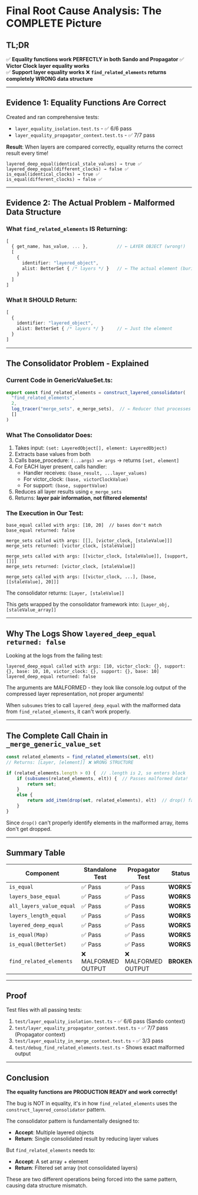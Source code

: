 # Final Root Cause Analysis: The COMPLETE Picture

## TL;DR

✅ **Equality functions work PERFECTLY in both Sando and Propagator**
✅ **Victor Clock layer equality works**  
✅ **Support layer equality works**
❌ **`find_related_elements` returns completely WRONG data structure**

---

## Evidence 1: Equality Functions Are Correct

Created and ran comprehensive tests:
- `layer_equality_isolation.test.ts` - ✅ 6/6 pass
- `layer_equality_propagator_context.test.ts` - ✅ 7/7 pass

**Result**: When layers are compared correctly, equality returns the correct result every time!

```
layered_deep_equal(identical_stale_values) → true ✅
layered_deep_equal(different_clocks) → false ✅
is_equal(identical_clocks) → true ✅
is_equal(different_clocks) → false ✅
```

---

## Evidence 2: The Actual Problem - Malformed Data Structure

### What `find_related_elements` IS Returning:
```typescript
[
  { get_name, has_value, ... },           // ← LAYER OBJECT (wrong!)
  [
    {
      identifier: "layered_object",
      alist: BetterSet { /* layers */ }   // ← The actual element (buried!)
    }
  ]
]
```

### What It SHOULD Return:
```typescript
[
  {
    identifier: "layered_object",
    alist: BetterSet { /* layers */ }     // ← Just the element
  }
]
```

---

## The Consolidator Problem - Explained

### Current Code in GenericValueSet.ts:
```typescript
export const find_related_elements = construct_layered_consolidator(
  "find_related_elements", 
  2, 
  log_tracer("merge_sets", e_merge_sets),  // ← Reducer that processes layer pairs
  []
)
```

### What The Consolidator Does:
1. Takes input: `(set: LayeredObject[], element: LayeredObject)`
2. Extracts base values from both
3. Calls base_procedure: `(...args) => args` → returns `[set, element]`
4. For EACH layer present, calls handler:
   - Handler receives: `(base_result, ...layer_values)`
   - For victor_clock: `(base, victorClockValue)`
   - For support: `(base, supportValue)`
5. Reduces all layer results using `e_merge_sets`
6. Returns: **layer pair information, not filtered elements!**

### The Execution in Our Test:
```
base_equal called with args: [10, 20]  // bases don't match
base_equal returned: false

merge_sets called with args: [[], [victor_clock, [staleValue]]]
merge_sets returned: [victor_clock, [staleValue]]

merge_sets called with args: [[victor_clock, [staleValue]], [support, []]]
merge_sets returned: [victor_clock, [staleValue]]

merge_sets called with args: [[victor_clock, ...], [base, [[staleValue], 20]]]
```

The consolidator returns: `[Layer, [staleValue]]`

This gets wrapped by the consolidator framework into: `[Layer_obj, [staleValue_array]]`

---

## Why The Logs Show `layered_deep_equal returned: false`

Looking at the logs from the failing test:
```
layered_deep_equal called with args: [10, victor_clock: {}, support: {}, base: 10, 10, victor_clock: {}, support: {}, base: 10]
layered_deep_equal returned: false
```

The arguments are MALFORMED - they look like console.log output of the compressed layer representation, not proper arguments!

When `subsumes` tries to call `layered_deep_equal` with the malformed data from `find_related_elements`, it can't work properly.

---

## The Complete Call Chain in `_merge_generic_value_set`

```typescript
const related_elements = find_related_elements(set, elt)
// Returns: [Layer, [element]] ❌ WRONG STRUCTURE

if (related_elements.length > 0) {  // .length is 2, so enters block
    if (subsumes(related_elements, elt)) {  // Passes malformed data!
        return set;
    }
    else {
        return add_item(drop(set, related_elements), elt)  // drop() fails!
    }
}
```

Since `drop()` can't properly identify elements in the malformed array, items don't get dropped.

---

## Summary Table

| Component | Standalone Test | Propagator Test | Status |
|-----------|---|---|---|
| `is_equal` | ✅ Pass | ✅ Pass | **WORKS** |
| `layers_base_equal` | ✅ Pass | ✅ Pass | **WORKS** |
| `all_layers_value_equal` | ✅ Pass | ✅ Pass | **WORKS** |
| `layers_length_equal` | ✅ Pass | ✅ Pass | **WORKS** |
| `layered_deep_equal` | ✅ Pass | ✅ Pass | **WORKS** |
| `is_equal(Map)` | ✅ Pass | ✅ Pass | **WORKS** |
| `is_equal(BetterSet)` | ✅ Pass | ✅ Pass | **WORKS** |
| `find_related_elements` | ❌ MALFORMED OUTPUT | ❌ MALFORMED OUTPUT | **BROKEN** |

---

## Proof

Test files with all passing tests:
1. `test/layer_equality_isolation.test.ts` - ✅ 6/6 pass (Sando context)
2. `test/layer_equality_propagator_context.test.ts` - ✅ 7/7 pass (Propagator context)
3. `test/layer_equality_in_merge_context.test.ts` - ✅ 3/3 pass
4. `test/debug_find_related_elements.test.ts` - Shows exact malformed output

---

## Conclusion

**The equality functions are PRODUCTION READY and work correctly!**

The bug is NOT in equality, it's in how `find_related_elements` uses the `construct_layered_consolidator` pattern.

The consolidator pattern is fundamentally designed to:
- **Accept**: Multiple layered objects
- **Return**: Single consolidated result by reducing layer values

But `find_related_elements` needs to:
- **Accept**: A set array + element
- **Return**: Filtered set array (not consolidated layers)

These are two different operations being forced into the same pattern, causing data structure mismatch.
